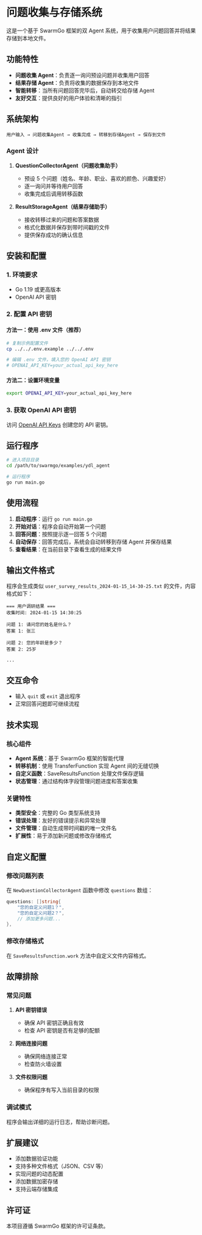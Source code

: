 # 问题收集与存储系统

这是一个基于 SwarmGo 框架的双 Agent 系统，用于收集用户问题回答并将结果存储到本地文件。

## 功能特性

- **问题收集 Agent**：负责逐一询问预设问题并收集用户回答
- **结果存储 Agent**：负责将收集的数据保存到本地文件
- **智能转移**：当所有问题回答完毕后，自动转交给存储 Agent
- **友好交互**：提供良好的用户体验和清晰的指引

## 系统架构

```
用户输入 → 问题收集Agent → 收集完成 → 转移到存储Agent → 保存到文件
```

### Agent 设计

1. **QuestionCollectorAgent（问题收集助手）**
   - 预设 5 个问题（姓名、年龄、职业、喜欢的颜色、兴趣爱好）
   - 逐一询问并等待用户回答
   - 收集完成后调用转移函数

2. **ResultStorageAgent（结果存储助手）**
   - 接收转移过来的问题和答案数据
   - 格式化数据并保存到带时间戳的文件
   - 提供保存成功的确认信息

## 安装和配置

### 1. 环境要求

- Go 1.19 或更高版本
- OpenAI API 密钥

### 2. 配置 API 密钥

#### 方法一：使用 .env 文件（推荐）

```bash
# 复制示例配置文件
cp ../../.env.example ../../.env

# 编辑 .env 文件，填入您的 OpenAI API 密钥
# OPENAI_API_KEY=your_actual_api_key_here
```

#### 方法二：设置环境变量

```bash
export OPENAI_API_KEY=your_actual_api_key_here
```

### 3. 获取 OpenAI API 密钥

访问 [OpenAI API Keys](https://platform.openai.com/api-keys) 创建您的 API 密钥。

## 运行程序

```bash
# 进入项目目录
cd /path/to/swarmgo/examples/ydl_agent

# 运行程序
go run main.go
```

## 使用流程

1. **启动程序**：运行 `go run main.go`
2. **开始对话**：程序会自动开始第一个问题
3. **回答问题**：按照提示逐一回答 5 个问题
4. **自动保存**：回答完成后，系统会自动转移到存储 Agent 并保存结果
5. **查看结果**：在当前目录下查看生成的结果文件

## 输出文件格式

程序会生成类似 `user_survey_results_2024-01-15_14-30-25.txt` 的文件，内容格式如下：

```
=== 用户调研结果 ===
收集时间: 2024-01-15 14:30:25

问题 1: 请问您的姓名是什么？
答案 1: 张三

问题 2: 您的年龄是多少？
答案 2: 25岁

...
```

## 交互命令

- 输入 `quit` 或 `exit` 退出程序
- 正常回答问题即可继续流程

## 技术实现

### 核心组件

- **Agent 系统**：基于 SwarmGo 框架的智能代理
- **转移机制**：使用 TransferFunction 实现 Agent 间的无缝切换
- **自定义函数**：SaveResultsFunction 处理文件保存逻辑
- **状态管理**：通过结构体字段管理问题进度和答案收集

### 关键特性

- **类型安全**：完整的 Go 类型系统支持
- **错误处理**：友好的错误提示和异常处理
- **文件管理**：自动生成带时间戳的唯一文件名
- **扩展性**：易于添加新问题或修改存储格式

## 自定义配置

### 修改问题列表

在 `NewQuestionCollectorAgent` 函数中修改 `questions` 数组：

```go
questions: []string{
    "您的自定义问题1？",
    "您的自定义问题2？",
    // 添加更多问题...
},
```

### 修改存储格式

在 `SaveResultsFunction.work` 方法中自定义文件内容格式。

## 故障排除

### 常见问题

1. **API 密钥错误**
   - 确保 API 密钥正确且有效
   - 检查 API 密钥是否有足够的配额

2. **网络连接问题**
   - 确保网络连接正常
   - 检查防火墙设置

3. **文件权限问题**
   - 确保程序有写入当前目录的权限

### 调试模式

程序会输出详细的运行日志，帮助诊断问题。

## 扩展建议

- 添加数据验证功能
- 支持多种文件格式（JSON、CSV 等）
- 实现问题的动态配置
- 添加数据加密存储
- 支持云端存储集成

## 许可证

本项目遵循 SwarmGo 框架的许可证条款。